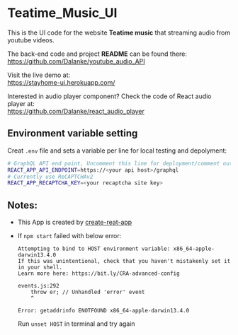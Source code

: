 # Teatime_Music_UI
This is the UI code for the website **Teatime music** that streaming audio from youtube videos.

The back-end code and project **README** can be found there:<br>
https://github.com/Dalanke/youtube_audio_API

Visit the live demo at:<br>
https://stayhome-ui.herokuapp.com/

Interested in audio player component? Check the code of React audio player at:<br>
https://github.com/Dalanke/react_audio_player

## Environment variable setting

Creat `.env` file and sets a variable per line for local testing and depolyment:
```bash
# GraphQL API end point, Uncomment this line for deployment/comment out for local usage
REACT_APP_API_ENDPOINT=https://<your api host>/graphql
# Currently use ReCAPTCHAv2
REACT_APP_RECAPTCHA_KEY=<your recaptcha site key> 
```

## Notes:
* This App is created by [create-reat-app](https://create-react-app.dev/)

* If `npm start` failed with below error:
  ```
  Attempting to bind to HOST environment variable: x86_64-apple-darwin13.4.0
  If this was unintentional, check that you haven't mistakenly set it in your shell.
  Learn more here: https://bit.ly/CRA-advanced-config

  events.js:292
      throw er; // Unhandled 'error' event
      ^

  Error: getaddrinfo ENOTFOUND x86_64-apple-darwin13.4.0
  ```
  Run `unset HOST` in terminal and try again

